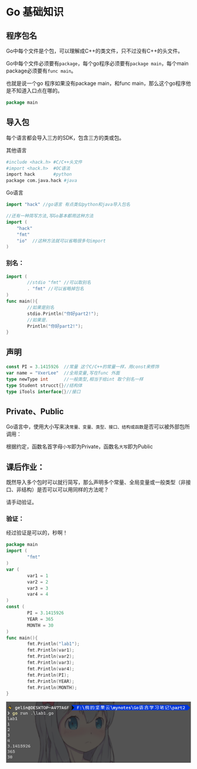 # Go 基础知识

## 程序包名

Go中每个文件是个包，可以理解成C++的类文件，只不过没有C++的头文件。

Go中每个文件必须要有`package`，每个go程序必须要有`package main`，每个main package必须要有`func main`。

也就是说一个go 程序如果没有package main，和func main，那么这个go程序他是不知道入口点在哪的。

```go
package main
```

## 导入包

每个语言都会导入三方的SDK，包含三方的类或包。

其他语言

```bash
#include <hack.h> #C/C++头文件
#import <hack.h>  #OC语法
import hack       #python
package com.java.hack #java
```

Go语言

```go
import "hack" //go语言 有点类似python和java导入包名
```
```go
//还有一种简写方法,写Go基本都用这种方法
import (
    "hack"
    "fmt"
    "io"  //这种方法就可以省略很多句import
)
```
### 别名：
```go
import (
        //stdio "fmt" //可以取别名
        . "fmt" //可以省略掉包名
)
func main(){
        //如果是别名
        stdio.Println("你好part2!");
        //如果是.
        Println("你好part2!");
}
```

## 声明

```go
const PI = 3.1415926  //常量 这个C/C++的常量一样，用const来修饰
var name = "VxerLee"  //全局变量,写在func 外面
type newType int      //一般类型,相当于给int 取个别名一样
type Student strucct{}//结构体
type iTools interface{}//接口
```

## Private、Public

Go语言中，使用大小写来决`常量、变量、类型、接口、结构或函数`是否可以被外部包所调用：

根据约定，函数名首字母`小写`即为Private，函数名`大写`即为Public



## 课后作业：

既然导入多个包时可以就行简写，那么声明多个常量、全局变量或一般类型（非接口、非结构）是否可以可以用同样的方法呢？

请手动验证。



### 验证：

经过验证是可以的，秒啊！

```go
package main
import (
        "fmt"
)
var (
        var1 = 1
        var2 = 2
        var3 = 3
        var4 = 4
)
const (
        PI = 3.1415926
        YEAR = 365
        MONTH = 30
)
func main(){
        fmt.Println("lab1");
        fmt.Println(var1);
        fmt.Println(var2);
        fmt.Println(var3);
        fmt.Println(var4);
        fmt.Println(PI);
        fmt.Println(YEAR);
        fmt.Println(MONTH);
}
```

![image-20210427103903232](assets/image-20210427103903232.png)  